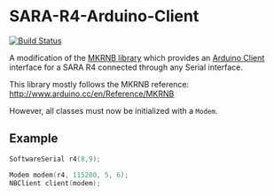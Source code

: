 # SARA-R4-Arduino-Client

[![Build Status](https://travis-ci.org/skmendez/SARA-R4-Arduino-Client.svg?branch=master)](https://travis-ci.org/skmendez/SARA-R4-Arduino-Client)

A modification of the [MKRNB library](https://github.com/arduino-libraries/MKRNB) which provides an [Arduino Client](https://www.arduino.cc/en/Reference/ClientConstructor) interface for a SARA R4 connected through any Serial interface.

This library mostly follows the MKRNB reference: http://www.arduino.cc/en/Reference/MKRNB

However, all classes must now be initialized with a `Modem`.

## Example

```c++
SoftwareSerial r4(8,9);

Modem modem(r4, 115200, 5, 6);
NBClient client(modem);
``` 